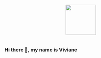 <p align="center">
  <img src="https://raw.githubusercontent.com/coderjojo/coderjojo/master/img/github.gif" width=100>
  <br><br>
 
### Hi there 👋, my name is Viviane

